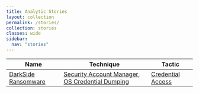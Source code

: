 ```yaml
---
title: Analytic Stories
layout: collection
permalink: /stories/
collection: stories
classes: wide
sidebar:
  nav: "stories"
---
```


| Name    |   Technique |     Tactic   |
| ----------- | ----------- |--------------|
| [DarkSide Ransomware](darkside_ransomware) | [Security Account Manager](/tags/#security-account-manager), [OS Credential Dumping](/tags/#os-credential-dumping) | [Credential Access](/tags/#credential-access) |